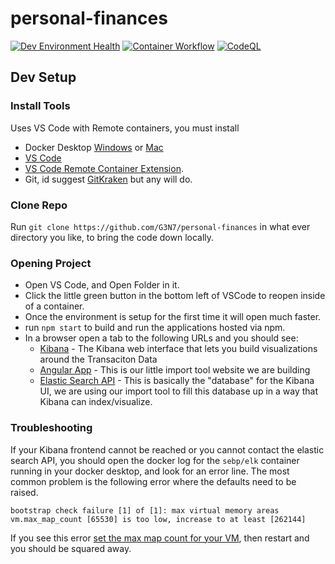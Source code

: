 # personal-finances

[![Dev Environment Health](https://github.com/G3N7/personal-finances/actions/workflows/dev-environement-health.yml/badge.svg)](https://github.com/G3N7/personal-finances/actions/workflows/dev-environement-health.yml)
[![Container Workflow](https://github.com/G3N7/personal-finances/actions/workflows/container-workflow.yml/badge.svg)](https://github.com/G3N7/personal-finances/actions/workflows/container-workflow.yml)
[![CodeQL](https://github.com/G3N7/personal-finances/actions/workflows/codeql-analysis.yml/badge.svg)](https://github.com/G3N7/personal-finances/actions/workflows/codeql-analysis.yml)

## Dev Setup

### Install Tools
Uses VS Code with Remote containers, you must install

* Docker Desktop [Windows](https://docs.docker.com/desktop/install/windows-install/) or [Mac](https://docs.docker.com/desktop/install/mac-install/)
* [VS Code](https://code.visualstudio.com/download)
* [VS Code Remote Container Extension](https://marketplace.visualstudio.com/items?itemName=ms-vscode-remote.remote-containers).
* Git, id suggest [GitKraken](https://www.gitkraken.com/) but any will do.

### Clone Repo

Run `git clone https://github.com/G3N7/personal-finances` in what ever directory you like, to bring the code down locally.

### Opening Project
* Open VS Code, and Open Folder in it.
* Click the little green button in the bottom left of VSCode to reopen inside of a container.
* Once the environment is setup for the first time it will open much faster.
* run `npm start` to build and run the applications hosted via npm.
* In a browser open a tab to the following URLs and you should see:
  * [Kibana](http://localhost:5601/) - The Kibana web interface that lets you build visualizations around the Transaciton Data
  * [Angular App](http://localhost:4200/) - This is our little import tool website we are building
  * [Elastic Search API](http://localhost:9200/) - This is basically the "database" for the Kibana UI, we are using our import tool to fill this database up in a way that Kibana can index/visualize.

### Troubleshooting
If your Kibana frontend cannot be reached or you cannot contact the elastic search API, you should open the docker log for the `sebp/elk` container running in your docker desktop, and look for an error line.  The most common problem is the following error where the defaults need to be raised.

`bootstrap check failure [1] of [1]: max virtual memory areas vm.max_map_count [65530] is too low, increase to at least [262144]`

If you see this error [set the max map count for your VM](https://www.elastic.co/guide/en/elasticsearch/reference/current/docker.html#_set_vm_max_map_count_to_at_least_262144), then restart and you should be squared away.